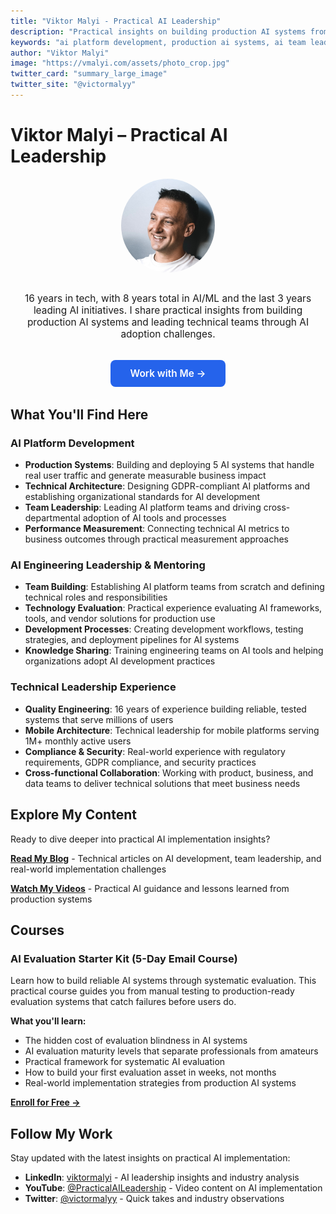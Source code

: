 ```yaml
---
title: "Viktor Malyi - Practical AI Leadership"
description: "Practical insights on building production AI systems from 16 years in tech and 8 years in AI/ML. AI Strategy & Engineering Consultant helping companies ship AI initiatives. Learn from real-world experience deploying 5 production AI systems and driving organizational AI adoption."
keywords: "ai platform development, production ai systems, ai team leadership, mlops, ai engineering, ai implementation, practical ai, ai platform architecture, ai adoption, gdpr ai compliance"
author: "Viktor Malyi"
image: "https://vmalyi.com/assets/photo_crop.jpg"
twitter_card: "summary_large_image"
twitter_site: "@victormalyy"
---
```


# Viktor Malyi – Practical AI Leadership

<div style="display: flex; align-items: center; gap: 2rem; margin-bottom: 2rem; flex-wrap: wrap; justify-content: center; text-align: center;">
  <img src="assets/photo_crop.jpg" alt="Viktor Malyi" style="width: 150px; height: 150px; border-radius: 50%; object-fit: cover; flex-shrink: 0;">
  <div>
    <p style="font-size: 1.1em; margin: 0;">16 years in tech, with 8 years total in AI/ML and the last 3 years leading AI initiatives. I share practical insights from building production AI systems and leading technical teams through AI adoption challenges.</p>
  </div>
</div>

<div style="text-align: center; margin: 2rem 0;">
  <a href="https://practical-ai-leadership.com" target="_blank" rel="noopener noreferrer" style="display: inline-block; padding: 0.75rem 2rem; background-color: #2563eb; color: white; text-decoration: none; border-radius: 0.5rem; font-weight: 600; font-size: 1.1em; transition: background-color 0.2s;">Work with Me →</a>
</div>

## What You'll Find Here

### AI Platform Development
- **Production Systems**: Building and deploying 5 AI systems that handle real user traffic and generate measurable business impact
- **Technical Architecture**: Designing GDPR-compliant AI platforms and establishing organizational standards for AI development
- **Team Leadership**: Leading AI platform teams and driving cross-departmental adoption of AI tools and processes
- **Performance Measurement**: Connecting technical AI metrics to business outcomes through practical measurement approaches

### AI Engineering Leadership & Mentoring
- **Team Building**: Establishing AI platform teams from scratch and defining technical roles and responsibilities
- **Technology Evaluation**: Practical experience evaluating AI frameworks, tools, and vendor solutions for production use
- **Development Processes**: Creating development workflows, testing strategies, and deployment pipelines for AI systems
- **Knowledge Sharing**: Training engineering teams on AI tools and helping organizations adopt AI development practices

### Technical Leadership Experience
- **Quality Engineering**: 16 years of experience building reliable, tested systems that serve millions of users
- **Mobile Architecture**: Technical leadership for mobile platforms serving 1M+ monthly active users
- **Compliance & Security**: Real-world experience with regulatory requirements, GDPR compliance, and security practices
- **Cross-functional Collaboration**: Working with product, business, and data teams to deliver technical solutions that meet business needs

## Explore My Content

Ready to dive deeper into practical AI implementation insights?

**[Read My Blog](/blog/)** - Technical articles on AI development, team leadership, and real-world implementation challenges

**[Watch My Videos](https://www.youtube.com/@PracticalAILeadership)** - Practical AI guidance and lessons learned from production systems

## Courses

### AI Evaluation Starter Kit (5-Day Email Course)

Learn how to build reliable AI systems through systematic evaluation. This practical course guides you from manual testing to production-ready evaluation systems that catch failures before users do.

**What you'll learn:**

- The hidden cost of evaluation blindness in AI systems
- AI evaluation maturity levels that separate professionals from amateurs
- Practical framework for systematic AI evaluation
- How to build your first evaluation asset in weeks, not months
- Real-world implementation strategies from production AI systems

[**Enroll for Free →**](https://practical-ai-leadership.com/ai-evals-starter-kit-email-course)

## Follow My Work

Stay updated with the latest insights on practical AI implementation:

- **LinkedIn**: [viktormalyi](https://de.linkedin.com/in/viktormalyi) - AI leadership insights and industry analysis
- **YouTube**: [@PracticalAILeadership](https://www.youtube.com/@PracticalAILeadership) - Video content on AI implementation
- **Twitter**: [@victormalyy](https://twitter.com/victormalyy) - Quick takes and industry observations